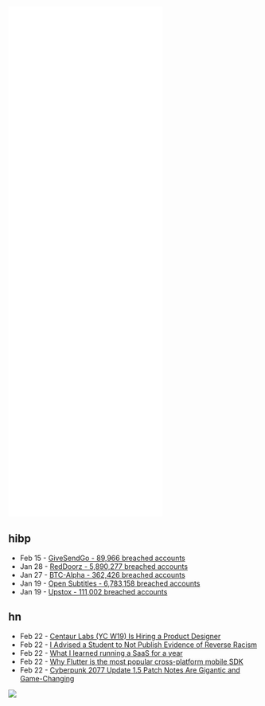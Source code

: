 ![Metrics](https://raw.githubusercontent.com/phixion/phixion/master/metrics.svg)

## hibp

<!--
for https://github.com/phixion/phixion/blob/main/.github/workflows/feeds.yml
-->
<!--START_SECTION:haveibeenpwnd-->
- Feb 15 - [GiveSendGo - 89,966 breached accounts](https://haveibeenpwned.com/PwnedWebsites#GiveSendGo)
- Jan 28 - [RedDoorz - 5,890,277 breached accounts](https://haveibeenpwned.com/PwnedWebsites#RedDoorz)
- Jan 27 - [BTC-Alpha - 362,426 breached accounts](https://haveibeenpwned.com/PwnedWebsites#BTCAlpha)
- Jan 19 - [Open Subtitles - 6,783,158 breached accounts](https://haveibeenpwned.com/PwnedWebsites#OpenSubtitles)
- Jan 19 - [Upstox - 111,002 breached accounts](https://haveibeenpwned.com/PwnedWebsites#Upstox)
<!--END_SECTION:haveibeenpwnd-->

## hn

<!--
for https://github.com/phixion/phixion/blob/main/.github/workflows/feeds.yml
-->
<!--START_SECTION:hn-->
- Feb 22 - [Centaur Labs (YC W19) Is Hiring a Product Designer](https://www.centaurlabs.com/open-positions?gh_jid=4335368004)
- Feb 22 - [I Advised a Student to Not Publish Evidence of Reverse Racism](https://quillette.com/2022/02/17/a-student-sleuth-found-evidence-that-our-university-practices-reverse-racism-heres-why-i-advised-him-not-to-publish-it/)
- Feb 22 - [What I learned running a SaaS for a year](https://onlineornot.com/what-learned-running-saas-for-year)
- Feb 22 - [Why Flutter is the most popular cross-platform mobile SDK](https://stackoverflow.blog/2022/02/21/why-flutter-is-the-most-popular-cross-platform-mobile-sdk/)
- Feb 22 - [Cyberpunk 2077 Update 1.5 Patch Notes Are Gigantic and Game-Changing](https://www.pushsquare.com/news/2022/02/cyberpunk-2077-update-1-5-patch-notes-are-gigantic-and-game-changing)
<!--END_SECTION:hn-->

<!--
for https://yhype.me
-->
![](https://hit.yhype.me/github/profile?user_id=13013670)
